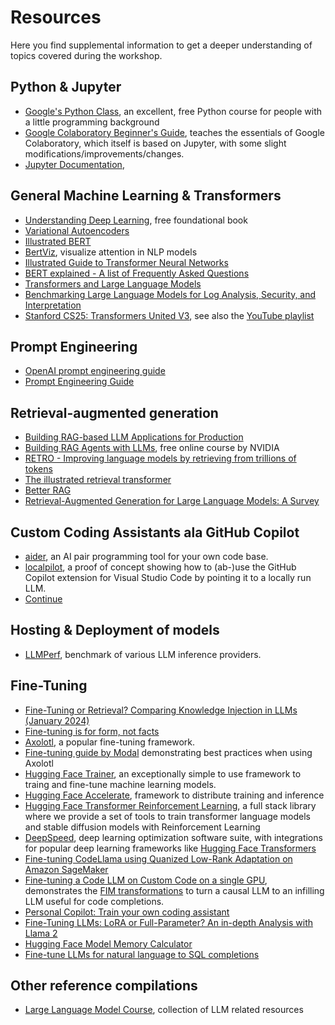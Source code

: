 # Resources

Here you find supplemental information to get a deeper understanding of topics covered during the workshop.

## Python & Jupyter

- [Google's Python Class](https://developers.google.com/edu/python), an excellent, free Python course for people with a little programming background
- [Google Colaboratory Beginner's Guide](https://reybahl.medium.com/beginners-guide-to-google-colaboratory-e13805a2a1c6), teaches the essentials of Google Colaboratory, which itself is based on Jupyter, with some slight modifications/improvements/changes.
- [Jupyter Documentation](https://docs.jupyter.org/en/latest/index.html),

## General Machine Learning & Transformers

- [Understanding Deep Learning](https://udlbook.github.io/udlbook/), free foundational book
- [Variational Autoencoders](https://youtu.be/9zKuYvjFFS8?si=7golMS_YgdwWRe4y)
- [Illustrated BERT](https://jalammar.github.io/illustrated-bert/)
- [BertViz](https://github.com/jessevig/bertviz), visualize attention in NLP models
- [Illustrated Guide to Transformer Neural Networks](https://www.youtube.com/watch?v=4Bdc55j80l8)
- [BERT explained - A list of Frequently Asked Questions](https://yashuseth.wordpress.com/2019/06/12/bert-explained-faqs-understand-bert-working/)
- [Transformers and Large Language Models](https://web.stanford.edu/~jurafsky/slp3/10.pdf)
- [Benchmarking Large Language Models for Log Analysis, Security, and Interpretation](https://arxiv.org/pdf/2311.14519v1.pdf)
- [Stanford CS25: Transformers United V3](https://web.stanford.edu/class/cs25/), see also the [YouTube playlist](https://www.youtube.com/playlist?list=PLoROMvodv4rNiJRchCzutFw5ItR_Z27CM)

## Prompt Engineering

- [OpenAI prompt engineering guide](https://platform.openai.com/docs/guides/prompt-engineering)
- [Prompt Engineering Guide](https://www.promptingguide.ai/)

## Retrieval-augmented generation

- [Building RAG-based LLM Applications for Production](https://www.anyscale.com/blog/a-comprehensive-guide-for-building-rag-based-llm-applications-part-1)
- [Building RAG Agents with LLMs](https://resources.nvidia.com/en-us-generative-ai-chatbot-workflow/building-rag-agents-with-llms-dli-course), free online course by NVIDIA
- [RETRO - Improving language models by retrieving from trillions of tokens](https://arxiv.org/abs/2112.04426)
- [The illustrated retrieval transformer](https://jalammar.github.io/illustrated-retrieval-transformer/)
- [Better RAG](https://huggingface.co/blog/hrishioa/retrieval-augmented-generation-1-basics)
- [Retrieval-Augmented Generation for Large Language Models: A Survey](https://arxiv.org/abs/2312.10997)

## Custom Coding Assistants ala GitHub Copilot

- [aider](https://aider.chat/), an AI pair programming tool for your own code base.
- [localpilot](https://github.com/danielgross/localpilot/tree/main), a proof of concept showing how to (ab-)use the GitHub Copilot extension for Visual Studio Code by pointing it to a locally run LLM.
- [Continue](https://github.com/continuedev/continue)

## Hosting & Deployment of models

- [LLMPerf](https://github.com/ray-project/llmperf-leaderboard?tab=readme-ov-file), benchmark of various LLM inference providers.

## Fine-Tuning

- [Fine-Tuning or Retrieval? Comparing Knowledge Injection in LLMs (January 2024)](https://arxiv.org/abs/2312.05934)
- [Fine-tuning is for form, not facts](https://www.anyscale.com/blog/fine-tuning-is-for-form-not-facts)
- [Axolotl](https://github.com/OpenAccess-AI-Collective/axolotl), a popular fine-tuning framework.
- [Fine-tuning guide by Modal](https://github.com/modal-labs/llm-finetuning) demonstrating best practices when using Axolotl
- [Hugging Face Trainer](https://huggingface.co/docs/transformers/main_classes/trainer), an exceptionally simple to use framework to traing and fine-tune machine learning models.
- [Hugging Face Accelerate](https://huggingface.co/docs/accelerate/en/index), framework to distribute training and inference
- [Hugging Face Transformer Reinforcement Learning](https://github.com/huggingface/trl), a full stack library where we provide a set of tools to train transformer language models and stable diffusion models with Reinforcement Learning
- [DeepSpeed](https://github.com/microsoft/DeepSpeed), deep learning optimization software suite, with integrations for popular deep learning frameworks like [Hugging Face Transformers](https://huggingface.co/docs/transformers/main/main_classes/deepspeed)
- [Fine-tuning CodeLlama using Quanized Low-Rank Adaptation on Amazon SageMaker](https://medium.com/@philippkai/natural-language-to-sql-fine-tuning-codellama-with-amazon-sagemaker-part-1-3e1eb0fd1b11)
- [Fine-tuning a Code LLM on Custom Code on a single GPU](https://huggingface.co/learn/cookbook/fine_tuning_code_llm_on_single_gpu), demonstrates the [FIM transformations](https://arxiv.org/pdf/2207.14255.pdf) to turn a causal LLM to an infilling LLM useful for code completions.
- [Personal Copilot: Train your own coding assistant](https://huggingface.co/blog/personal-copilot)
- [Fine-Tuning LLMs: LoRA or Full-Parameter? An in-depth Analysis with Llama 2](https://www.anyscale.com/blog/fine-tuning-llms-lora-or-full-parameter-an-in-depth-analysis-with-llama-2)
- [Hugging Face Model Memory Calculator](https://huggingface.co/spaces/hf-accelerate/model-memory-usage)
- [Fine-tune LLMs for natural language to SQL completions](https://www.philschmid.de/fine-tune-llms-in-2024-with-trl)

## Other reference compilations

- [Large Language Model Course](https://github.com/mlabonne/llm-course), collection of LLM related resources
